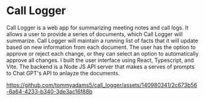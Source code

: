 # Call Logger

Call Logger is a web app for summarizing meeting notes and call logs. It allows a user
to provide a series of documents, which Call Logger will summarize. Call Logger will
maintain a running list of facts that it will update based on new information from
each document. The user has the option to approve or reject each change, or they can
select an option to automatically approve all changes. I built the user interface using React, Typescript, and Vite. The backend is a Node JS API server that makes a serves of prompts to Chat GPT's API to anlayze the documents.

https://github.com/tommyadams5/call_logger/assets/140980341/2c673b56-6a64-4233-b340-3de3ac16f88b
